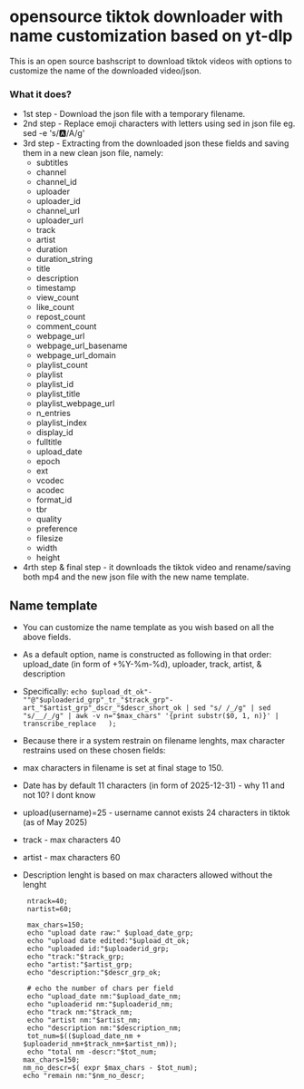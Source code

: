 # opensource tiktok downloader with name customization based on yt-dlp 

This is an open source bashscript to download tiktok videos with options to customize the name of the downloaded video/json. 

### What it does?
- 1st step - Download the json file with a temporary filename.
- 2nd step - Replace emoji characters with letters using sed in json file eg.  sed -e 's/🅰/A/g' 
- 3rd step - Extracting from the downloaded json these fields and saving them in a new clean json file, namely:
   - subtitles
   - channel
   - channel_id
   - uploader
   - uploader_id
   - channel_url
   - uploader_url
   - track
   - artist
   - duration
   - duration_string
   - title
   - description
   - timestamp
   - view_count
   - like_count
   - repost_count
   - comment_count
   - webpage_url
   - webpage_url_basename
   - webpage_url_domain
   - playlist_count
   - playlist
   - playlist_id
   - playlist_title
   - playlist_webpage_url
   - n_entries
   - playlist_index
   - display_id
   - fulltitle
   - upload_date
   - epoch
   - ext
   - vcodec
   - acodec
   - format_id
   - tbr
   - quality
   - preference
   - filesize
   - width
   - height
- 4rth step & final step - it downloads the tiktok video and rename/saving both mp4 and the new json file with the new name template.

## Name template 
- You can customize the name template as you wish based on all the above fields.
- As a default option, name is constructed as following in that order: upload_date (in form of +%Y-%m-%d), uploader, track, artist, & description  
- Specifically: `echo $upload_dt_ok"-""@"$uploaderid_grp"_tr_"$track_grp"-art_"$artist_grp"_dscr_"$descr_short_ok | sed "s/ /_/g" | sed "s/__/_/g" | awk -v n="$max_chars" '{print substr($0, 1, n)}' | transcribe_replace   );`
- Because there ir a system restrain on filename lenghts, max character restrains used on these chosen fields:
-  max characters in filename is set at final stage to 150.
-  Date has by default 11 characters (in form of 2025-12-31) - why 11 and not 10? I dont know
-  upload(username)=25 - username cannot exists 24 characters in tiktok (as of May 2025)
-  track - max characters 40 
-  artist - max characters 60
-  Description lenght is based on max characters allowed without the lenght 




       
        ntrack=40;
        nartist=60;
        
        max_chars=150;
        echo "upload date raw:" $upload_date_grp;
        echo "upload date edited:"$upload_dt_ok;
        echo "uploaded id:"$uploaderid_grp;
        echo "track:"$track_grp;
        echo "artist:"$artist_grp;
        echo "description:"$descr_grp_ok;

        # echo the number of chars per field
        echo "upload_date nm:"$upload_date_nm;
        echo "uploaderid nm:"$uploaderid_nm;
        echo "track nm:"$track_nm;
        echo "artist nm:"$artist_nm;
        echo "description nm:"$description_nm;
        tot_num=$(($upload_date_nm + $uploaderid_nm+$track_nm+$artist_nm));
        echo "total nm -descr:"$tot_num;
       max_chars=150;
       nm_no_descr=$( expr $max_chars - $tot_num);
       echo "remain nm:"$nm_no_descr;














     
